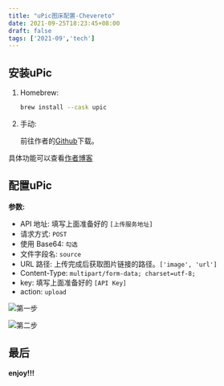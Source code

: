```yaml
---
title: "uPic图床配置-Chevereto"
date: 2021-09-25T18:23:45+08:00
draft: false
tags: ['2021-09','tech']
---
```

## 安装uPic

1. Homebrew:
   
   ```bash
   brew install --cask upic
   ```

2. 手动:

   前往作者的[Github](https://github.com/gee1k/uPic/releases)下载。

具体功能可以查看[作者博客](https://blog.svend.cc/upic/)



## 配置uPic

**参数:**

* API 地址: 填写上面准备好的 `[上传服务地址]`
* 请求方式: `POST`
* 使用 Base64: `勾选`
* 文件字段名: `source`
* URL 路径: 上传完成后获取图片链接的路径。`['image', 'url']`
* Content-Type: `multipart/form-data; charset=utf-8;`
* key: 填写上面准备好的 `[API Key]`
* action: `upload`

![第一步](https://images.mua.blue/images/2021/09/25/2021-09-25-18.36.02.png)

![第二步](https://images.mua.blue/images/2021/09/25/2021-09-25-18.40.46.png)



## 最后

**enjoy!!!**
